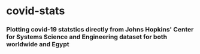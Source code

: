 # covid-stats

<h3> Plotting covid-19 statstics directly from Johns Hopkins' Center for Systems Science and Engineering  dataset for both worldwide and Egypt </h3>


 <img src="https://i.imgur.com/k6ErXEq.png" id="1" alt="" />
 <img src="https://i.imgur.com/piCkKhq.png" id="2" alt="" />
 <img src="https://i.imgur.com/1Dti9xs.png" id="3" alt="" />
 <img src="https://i.imgur.com/dmdogLl.png" id="4" alt="" />


